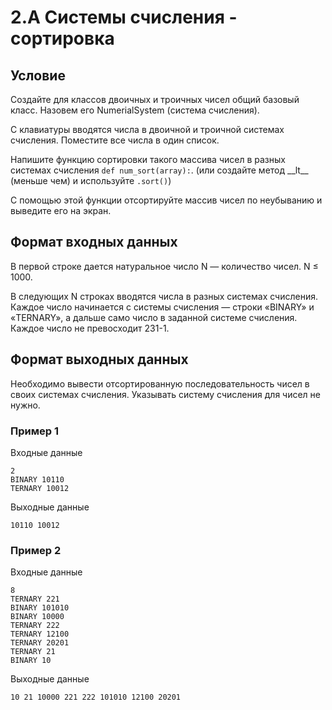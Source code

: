 # **2.A** Системы счисления - сортировка

## **Условие**

Создайте для классов двоичных и троичных чисел общий базовый класс. Назовем его NumerialSystem (система счисления).

С клавиатуры вводятся числа в двоичной и троичной системах счисления. Поместите все числа в один список.

Напишите функцию сортировки такого массива чисел в разных системах счисления `def num_sort(array):`. (или создайте метод \_\_lt\_\_ (меньше чем) и используйте `.sort()`)

С помощью этой функции отсортируйте массив чисел по неубыванию и выведите его на экран.

## Формат входных данных

В первой строке дается натуральное число N — количество чисел. N ≤ 1000.

В следующих N строках вводятся числа в разных системах счисления. Каждое число начинается с системы счисления — строки «BINARY» и «TERNARY», а дальше само число в заданной системе счисления. Каждое число не превосходит 231-1.

## Формат выходных данных

Необходимо вывести отсортированную последовательность чисел в своих системах счисления. Указывать систему счисления для чисел не нужно.

### Пример 1

Входные данные

```
2
BINARY 10110
TERNARY 10012
```

Выходные данные

```
10110 10012
```

### Пример 2

Входные данные

```
8
TERNARY 221
BINARY 101010
BINARY 10000
TERNARY 222
TERNARY 12100
TERNARY 20201
TERNARY 21
BINARY 10
```

Выходные данные

```
10 21 10000 221 222 101010 12100 20201
```
